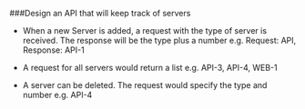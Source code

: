 ###Design an API that will keep track of servers

* When a new Server is added, a request with the type of server is received.
The response will be the type plus a number e.g. Request: API, Response: API-1

* A request for all servers would return a list e.g. API-3, API-4, WEB-1

* A server can be deleted. The request would specify the type and number e.g. API-4